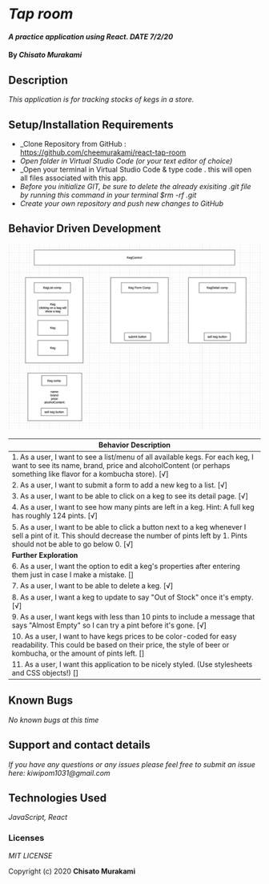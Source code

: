 # _Tap room_

#### _A practice application using React. DATE 7/2/20_

#### By _**Chisato Murakami**_

## Description

_This application is for tracking stocks of kegs in a store._ 

## Setup/Installation Requirements

* _Clone Repository from GitHub : https://github.com/cheemurakami/react-tap-room
* _Open folder in Virtual Studio Code (or your text editor of choice)_
* _Open your terminal in Virtual Studio Code & type code . this will open all files associated with this app. 
* _Before you initialize GIT, be sure to delete the already exisiting .git file by running this command in your terminal $rm -rf .git_
* _Create your own repository and push new changes to GitHub_

## Behavior Driven Development 

![tree](./img/tree.png)

|   Behavior Description        |
|-------------------------------|
| 1. As a user, I want to see a list/menu of all available kegs. For each keg, I want to see its name, brand, price and alcoholContent (or perhaps something like flavor for a kombucha store). [√]|
| 2. As a user, I want to submit a form to add a new keg to a list. [√]|
| 3. As a user, I want to be able to click on a keg to see its detail page. [√]|
| 4. As a user, I want to see how many pints are left in a keg. Hint: A full keg has roughly 124 pints. [√]|
| 5. As a user, I want to be able to click a button next to a keg whenever I sell a pint of it. This should decrease the number of pints left by 1. Pints should not be able to go below 0. [√]|
| **Further Exploration**|
| 6. As a user, I want the option to edit a keg's properties after entering them just in case I make a mistake. []|
| 7. As a user, I want to be able to delete a keg. [√]|
| 8. As a user, I want a keg to update to say "Out of Stock" once it's empty. [√]|
| 9. As a user, I want kegs with less than 10 pints to include a message that says "Almost Empty" so I can try a pint before it's gone. [√]|
| 10. As a user, I want to have kegs prices to be color-coded for easy readability. This could be based on their price, the style of beer or kombucha, or the amount of pints left. []|
| 11. As a user, I want this application to be nicely styled. (Use stylesheets and CSS objects!) []|


## Known Bugs

_No known bugs at this time_

## Support and contact details

_If you have any questions or any issues please feel free to submit an issue here: kiwipom1031@gmail.com_

## Technologies Used

_JavaScript, React_ 


### Licenses
*MIT LICENSE*

Copyright (c) 2020 **Chisato Murakami**
